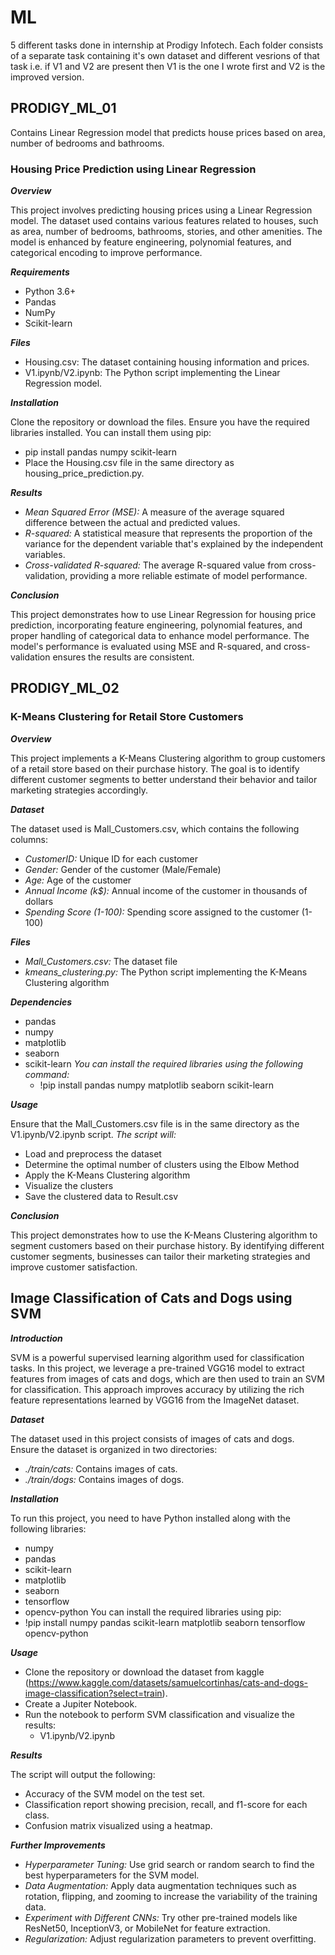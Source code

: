 # ML
5 different tasks done in internship at Prodigy Infotech. Each folder consists of a separate task containing it's own dataset and different vesrions of that task i.e. if V1 and V2 are present then V1 is the one I wrote first and V2 is the improved version.
## PRODIGY_ML_01
Contains Linear Regression model that predicts house prices based on area, number of bedrooms and bathrooms.
### Housing Price Prediction using Linear Regression
***Overview***

This project involves predicting housing prices using a Linear Regression model. The dataset used contains various features related to houses, such as area, number of bedrooms, bathrooms, stories, and other amenities. The model is enhanced by feature engineering, polynomial features, and categorical encoding to improve performance.

***Requirements***
  - Python 3.6+
  - Pandas
  - NumPy
  - Scikit-learn

***Files***
  - Housing.csv: The dataset containing housing information and prices.
  - V1.ipynb/V2.ipynb: The Python script implementing the Linear Regression model.

***Installation***

Clone the repository or download the files.
Ensure you have the required libraries installed. You can install them using pip:
  - pip install pandas numpy scikit-learn
  - Place the Housing.csv file in the same directory as housing_price_prediction.py.

***Results***
  - *Mean Squared Error (MSE):* A measure of the average squared difference between the actual and predicted values.
  - *R-squared:* A statistical measure that represents the proportion of the variance for the dependent variable that's explained by the independent variables.
  - *Cross-validated R-squared:* The average R-squared value from cross-validation, providing a more reliable estimate of model performance.

***Conclusion***

This project demonstrates how to use Linear Regression for housing price prediction, incorporating feature engineering, polynomial features, and proper handling of categorical data to enhance model performance. The model's performance is evaluated using MSE and R-squared, and cross-validation ensures the results are consistent.


## PRODIGY_ML_02
### K-Means Clustering for Retail Store Customers
***Overview***

This project implements a K-Means Clustering algorithm to group customers of a retail store based on their purchase history. The goal is to identify different customer segments to better understand their behavior and tailor marketing strategies accordingly.

***Dataset***

The dataset used is Mall_Customers.csv, which contains the following columns:
  - *CustomerID:* Unique ID for each customer
  - *Gender:* Gender of the customer (Male/Female)
  - *Age:* Age of the customer
  - *Annual Income (k$):* Annual income of the customer in thousands of dollars
  - *Spending Score (1-100):* Spending score assigned to the customer (1-100)

***Files***
  - *Mall_Customers.csv:* The dataset file
  - *kmeans_clustering.py:* The Python script implementing the K-Means Clustering algorithm

***Dependencies***
  - pandas
  - numpy
  - matplotlib
  - seaborn
  - scikit-learn
  *You can install the required libraries using the following command:*
    - !pip install pandas numpy matplotlib seaborn scikit-learn

***Usage***

Ensure that the Mall_Customers.csv file is in the same directory as the V1.ipynb/V2.ipynb script.
*The script will:*
  - Load and preprocess the dataset
  - Determine the optimal number of clusters using the Elbow Method
  - Apply the K-Means Clustering algorithm
  - Visualize the clusters
  - Save the clustered data to Result.csv

***Conclusion***

This project demonstrates how to use the K-Means Clustering algorithm to segment customers based on their purchase history. By identifying different customer segments, businesses can tailor their marketing strategies and improve customer satisfaction.

## Image Classification of Cats and Dogs using SVM

***Introduction***

SVM is a powerful supervised learning algorithm used for classification tasks. In this project, we leverage a pre-trained VGG16 model to extract features from images of cats and dogs, which are then used to train an SVM for classification. This approach improves accuracy by utilizing the rich feature representations learned by VGG16 from the ImageNet dataset.

***Dataset***

The dataset used in this project consists of images of cats and dogs. Ensure the dataset is organized in two directories:
  - *./train/cats:* Contains images of cats.
  - *./train/dogs:* Contains images of dogs.

***Installation***

To run this project, you need to have Python installed along with the following libraries:
  - numpy
  - pandas
  - scikit-learn
  - matplotlib
  - seaborn
  - tensorflow
  - opencv-python
You can install the required libraries using pip:
  - !pip install numpy pandas scikit-learn matplotlib seaborn tensorflow opencv-python

***Usage***
  - Clone the repository or download the dataset from kaggle (https://www.kaggle.com/datasets/samuelcortinhas/cats-and-dogs-image-classification?select=train).
  - Create a Jupiter Notebook.
  - Run the notebook to perform SVM classification and visualize the results:
      - V1.ipynb/V2.ipynb

***Results***

The script will output the following:
  - Accuracy of the SVM model on the test set.
  - Classification report showing precision, recall, and f1-score for each class.
  - Confusion matrix visualized using a heatmap.

***Further Improvements***
  - *Hyperparameter Tuning:* Use grid search or random search to find the best hyperparameters for the SVM model.
  - *Data Augmentation:* Apply data augmentation techniques such as rotation, flipping, and zooming to increase the variability of the training data.
  - *Experiment with Different CNNs:* Try other pre-trained models like ResNet50, InceptionV3, or MobileNet for feature extraction.
  - *Regularization:* Adjust regularization parameters to prevent overfitting.
